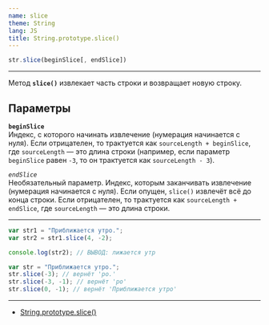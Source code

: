 ```yaml
---
name: slice
theme: String
lang: JS
title: String.prototype.slice()
---
```


```js
str.slice(beginSlice[, endSlice])
```

---

Метод **`slice()`** извлекает часть строки и возвращает новую строку.

## Параметры

**`beginSlice`**<br />
Индекс, с которого начинать извлечение (нумерация начинается с нуля). Если отрицателен, то трактуется как `sourceLength + beginSlice`, где `sourceLength` — это длина строки (например, если параметр `beginSlice` равен `-3`, то он трактуется как `sourceLength - 3`).

_`endSlice`_<br />
Необязательный параметр. Индекс, которым заканчивать извлечение (нумерация начинается с нуля). Если опущен, `slice()` извлечёт всё до конца строки. Если отрицателен, то трактуется как `sourceLength + endSlice`, где `sourceLength` — это длина строки.

---

```js
var str1 = "Приближается утро.";
var str2 = str1.slice(4, -2);

console.log(str2); // ВЫВОД: лижается утр
```

```js
var str = "Приближается утро.";
str.slice(-3); // вернёт 'ро.'
str.slice(-3, -1); // вернёт 'ро'
str.slice(0, -1); // вернёт 'Приближается утро'
```

---

- [String.prototype.slice()](https://developer.mozilla.org/ru/docs/Web/JavaScript/Reference/Global_Objects/String/slice)
